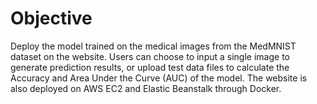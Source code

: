 # Objective
Deploy the model trained on the medical images from the MedMNIST dataset on the website. Users can choose to input a single image to generate prediction results, or upload test data files to calculate the Accuracy and Area Under the Curve (AUC) of the model. The website is also deployed on AWS EC2 and Elastic Beanstalk through Docker. 
